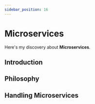 ```yaml
---
sidebar_position: 16
---
```


# Microservices

Here's my discovery about **Microservices**.

## Introduction

## Philosophy

## Handling Microservices 
